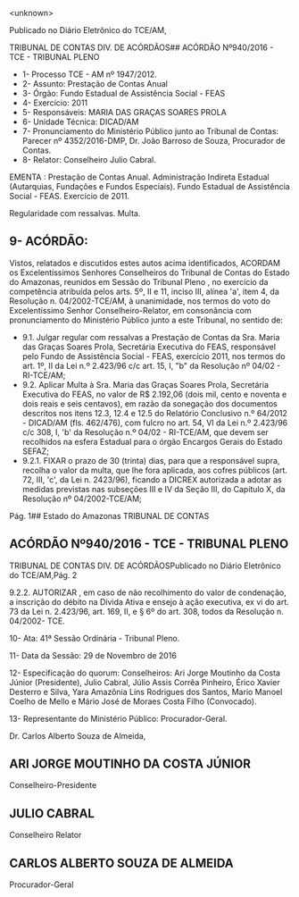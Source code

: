&lt;unknown&gt;

Publicado  no  Diário Eletrônico do TCE/AM,

TRIBUNAL DE CONTAS DIV. DE  ACÓRDÃOS## ACÓRDÃO Nº940/2016 - TCE - TRIBUNAL PLENO

- 1- Processo TCE - AM nº 1947/2012.
- 2- Assunto: Prestação de Contas Anual
- 3- Órgão: Fundo Estadual de Assistência Social - FEAS
- 4- Exercício: 2011
- 5- Responsáveis: MARIA DAS GRAÇAS SOARES PROLA
- 6- Unidade Técnica: DICAD/AM
- 7- Pronunciamento  do Ministério  Público  junto  ao Tribunal  de Contas: Parecer  nº 4352/2016-DMP, Dr. João Barroso de Souza, Procurador de Contas.
- 8- Relator: Conselheiro Julio Cabral.

EMENTA : Prestação de Contas Anual. Administração Indireta Estadual (Autarquias, Fundações e Fundos Especiais). Fundo Estadual de Assistência Social - FEAS. Exercício de 2011.

Regularidade com ressalvas. Multa.

## 9- ACÓRDÃO:

Vistos, relatados e discutidos estes autos acima identificados, ACORDAM os Excelentíssimos Senhores Conselheiros do Tribunal de Contas do Estado do Amazonas, reunidos em Sessão do Tribunal Pleno , no exercício da competência atribuída pelos arts. 5º, II e 11, inciso III, alínea 'a', item 4, da Resolução n. 04/2002-TCE/AM, à unanimidade, nos termos do voto do Excelentíssimo Senhor Conselheiro-Relator, em consonância com pronunciamento do Ministério Público junto a este Tribunal, no sentido de:

- 9.1. Julgar regular com ressalvas a  Prestação de Contas da Sra.  Maria das Graças Soares Prola, Secretária Executiva do FEAS, responsável pelo Fundo de  Assistência Social  - FEAS, exercício 2011, nos termos do art. 1º, II da Lei n.º 2.423/96 c/c art. 15, I, "b" da Resolução nº 04/02 - RI-TCE/AM;
- 9.2. Aplicar Multa à Sra. Maria das  Graças  Soares  Prola,  Secretária Executiva do FEAS, no valor de R$ 2.192,06 (dois mil, cento e noventa e dois reais e seis centavos),   em razão da sonegação dos documentos descritos nos itens 12.3, 12.4 e 12.5 do Relatório Conclusivo n.º 64/2012 - DICAD/AM (fls. 462/476), com fulcro no art. 54, VI da Lei n.º 2.423/96 c/c  308,  I,  'b'  da  Resolução  n.º  04/02  -  RI-TCE/AM,  que  devem  ser recolhidos na esfera Estadual para o órgão Encargos Gerais do Estado SEFAZ;
- 9.2.1. FIXAR o prazo de 30 (trinta) dias, para que a responsável supra, recolha o valor da multa, que lhe fora aplicada, aos cofres públicos (art. 72, III, 'c', da Lei n. 2423/96), ficando a DICREX autorizada a adotar as medidas previstas nas subseções III e IV da Seção III, do Capítulo X, da Resolução nº 04/2002-TCE/AM;

Pág. 1## Estado do Amazonas TRIBUNAL DE CONTAS

## ACÓRDÃO Nº940/2016 - TCE - TRIBUNAL PLENO

TRIBUNAL DE CONTAS DIV. DE  ACÓRDÃOSPublicado  no  Diário Eletrônico do TCE/AM,Pág. 2

9.2.2. AUTORIZAR , em caso de não recolhimento do valor de condenação,  a  inscrição  do  débito  na  Dívida  Ativa  e  ensejo  à  ação executiva, ex vi do art. 73 da Lei n. 2.423/96, art. 169, II, e § 6º do art. 308, todos da Resolução n. 04/2002- TCE.

10-  Ata: 41ª Sessão Ordinária - Tribunal Pleno.

11-  Data da Sessão: 29 de Novembro de 2016

12-  Especificação  do  quorum: Conselheiros: Ari Jorge  Moutinho  da  Costa  Júnior (Presidente), Julio Cabral,  Júlio Assis Corrêa Pinheiro, Érico Xavier Desterro e Silva, Yara  Amazônia  Lins  Rodrigues  dos  Santos,  Mario  Manoel  Coelho  de  Mello  e  Mário José de Moraes Costa Filho (Convocado).

13-  Representante do Ministério Público: Procurador-Geral.

Dr. Carlos Alberto Souza de Almeida,

## ARI JORGE MOUTINHO DA COSTA JÚNIOR

Conselheiro-Presidente

## JULIO CABRAL

Conselheiro Relator

## CARLOS ALBERTO SOUZA DE ALMEIDA

Procurador-Geral